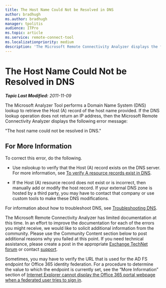 ```yaml
---
title: The Host Name Could Not be Resolved in DNS
author: bradhugh
ms.author: bradhugh
manager: tpolitis
audience: ITPro 
ms.topic: article 
ms.service: remote-connect-tool
ms.localizationpriority: medium
description: 'The Microsoft Remote Connectivity Analyzer displays the following error message: "The host name could not be resolved in DNS."'
---
```


# The Host Name Could Not be Resolved in DNS


_**Topic Last Modified:** 2011-11-09_

The Microsoft Analyzer Tool performs a Domain Name System (DNS) lookup to retrieve the Host (A) record of the host name provided. If the DNS lookup operation does not return an IP address, then the Microsoft Remote Connectivity Analyzer displays the following error message:

"The host name could not be resolved in DNS."

<div>

## For More Information

To correct this error, do the following.

  - Use nslookup to verify that the Host (A) record exists on the DNS server. For more information, see [To verify A resource records exist in DNS](https://go.microsoft.com/fwlink/?linkid=63001).

  - If the Host (A) resource record does not exist or is incorrect, then manually add or modify the host record. If your external DNS zone is hosted by a third party, you may have to contact that company or use custom tools to make these DNS modifications.

For information about how to troubleshoot DNS, see [Troubleshooting DNS](https://go.microsoft.com/fwlink/?linkid=63003).

The Microsoft Remote Connectivity Analyzer has limited documentation at this time. In an effort to improve the documentation for each of the errors you might receive, we would like to solicit additional information from the community. Please use the Community Content section below to post additional reasons why you failed at this point. If you need technical assistance, please create a post in the appropriate [Exchange TechNet forum](https://go.microsoft.com/fwlink/?linkid=73420) or contact [support](https://go.microsoft.com/fwlink/?linkid=8158).

Sometimes, you may have to verify the URL that is used for the AD FS endpoint for Office 365 identity federation. For a procedure to determine the value to which the endpoint is currently set, see the “More Information” section of [Internet Explorer cannot display the Office 365 portal webpage when a federated user tries to sign in](https://support.microsoft.com/kb/2419389).

</div>

</div>

<span> </span>

</div>

</div>

</div>

